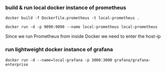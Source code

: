 ### build & run local docker instance of prometheus
```shell
docker build -f Dockerfile.prometheus -t local-prometheus .

docker run -d -p 9090:9090 --name local-prometheus local-prometheus
```

Since we run Prometheus from inside Docker we need to enter the host-ip

### run lightweight docker instance of grafana
```shell
docker run -d --name=local-grafana -p 3000:3000 grafana/grafana-enterprise
```